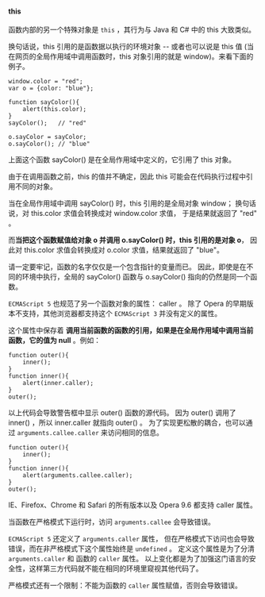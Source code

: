 #### this

函数内部的另一个特殊对象是 `this` ，其行为与 Java 和 C# 中的 this 大致类似。

换句话说，this 引用的是<red>函数据以执行的环境对象</red> -- 或者也可以说是 this 值
(当在网页的全局作用域中调用函数时，this 对象引用的就是 window)。来看下面的例子。

	window.color = "red";
    var o = {color: "blue"};

    function sayColor(){
    	alert(this.color);
    }
    sayColor();   // "red"

    o.sayColor = sayColor;
    o.sayColor(); // "blue"

上面这个函数 sayColor() 是在全局作用域中定义的，它引用了 this 对象。

由于<red>在调用函数之前，this 的值并不确定</red>，因此 <red>this 可能会在代码执行过程中引用不同的对象</red>。

当在全局作用域中调用 sayColor() 时，this 引用的是全局对象 window；
换句话说，对 this.color 求值会转换成对 window.color 求值，
于是结果就返回了 "red" 。

而**当把这个函数赋值给对象 o 并调用 o.sayColor() 时，this 引用的是对象 o**，
因此对 this.color 求值会转换成对 o.color 求值，结果就返回了 "blue"。

请一定要牢记，<red>函数的名字仅仅是一个包含指针的变量而已</red>。
因此，<red>即使是在不同的环境中执行，全局的 sayColor() 函数与 o.sayColor() 指向的仍然是同一个函数</red>。

`ECMAScript 5` 也规范了另一个函数对象的属性： caller 。
除了 Opera 的早期版本不支持，其他浏览器都支持这个 `ECMAScript 3` 并没有定义的属性。

这个属性中保存着 **调用当前函数的函数的引用，如果是在全局作用域中调用当前函数，它的值为 null** 。例如：

	function outer(){
    	inner();
    }
    function inner(){
    	alert(inner.caller);
    }
    outer();

以上代码会导致警告框中显示 outer() 函数的源代码。
因为 outer() 调用了 inner() ，所以 inner.caller 就指向 outer() 。
为了实现更松散的耦合，也可以通过 `arguments.callee.caller` 来访问相同的信息。

	function outer(){
    	inner();
    }
    function inner(){
    	alert(arguments.callee.caller);
    }
    outer();

IE、Firefox、Chrome 和 Safari 的所有版本以及 Opera 9.6 都支持 caller 属性。

当函数在严格模式下运行时，访问 `arguments.callee` 会导致错误。

`ECMAScript 5` 还定义了 `arguments.caller` 属性，
但在严格模式下访问也会导致错误，而在非严格模式下这个属性始终是 `undefined` 。
定义这个属性是为了分清 `arguments.caller` 和 函数的 `caller` 属性。
以上变化都是为了加强这门语言的安全性，这样第三方代码就不能在相同的环境里窥视其他代码了。

严格模式还有一个限制：不能为函数的 `caller` 属性赋值，否则会导致错误。

